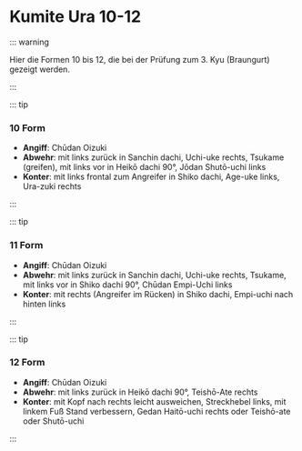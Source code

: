 # Kumite Ura 10-12

::: warning

Hier die Formen 10 bis 12, die bei der Prüfung zum 3. Kyu (Braungurt) gezeigt werden.

:::

::: tip

### 10 Form

- **Angiff**: Chūdan Oizuki
- **Abwehr**: mit links zurück in Sanchin dachi, Uchi-uke rechts, Tsukame (greifen), mit links vor in Heikō dachi 90°, Jōdan Shutō-uchi links
- **Konter**: mit links frontal zum Angreifer in Shiko dachi, Age-uke links, Ura-zuki rechts

:::

::: tip

### 11 Form

- **Angiff**: Chūdan Oizuki
- **Abwehr**: mit links zurück in Sanchin dachi, Uchi-uke rechts, Tsukame, mit links vor in Shiko dachi 90°, Chūdan Empi-Uchi links
- **Konter**: mit rechts (Angreifer im Rücken) in Shiko dachi, Empi-uchi nach hinten links

:::

::: tip

### 12 Form

- **Angiff**: Chūdan Oizuki
- **Abwehr**: mit links zurück in Heikō dachi 90°, Teishō-Ate rechts
- **Konter**: mit Kopf nach rechts leicht ausweichen, Streckhebel links, mit linkem Fuß Stand verbessern, Gedan Haitō-uchi rechts oder Teishō-ate oder Shutō-uchi

:::

